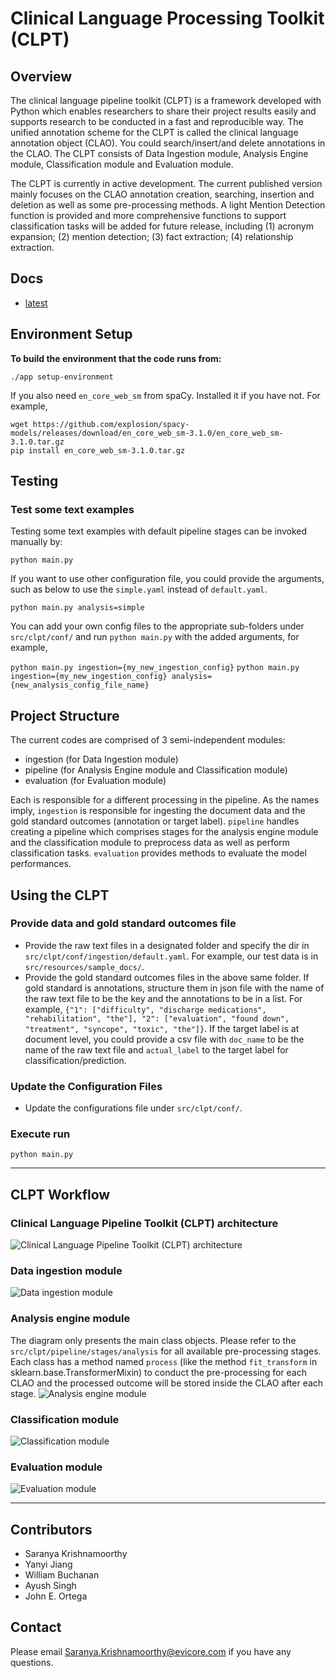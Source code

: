 # Clinical Language Processing Toolkit (CLPT)

## Overview
The clinical language pipeline toolkit (CLPT) is a framework developed with Python which enables researchers to share their project results easily and supports research to be conducted in a fast and reproducible way. The unified annotation scheme for the CLPT is called the clinical language annotation object (CLAO). You could search/insert/and delete annotations in the CLAO. The CLPT consists of Data Ingestion module, Analysis Engine module, Classification module and Evaluation module.

The CLPT is currently in active development. The current published version mainly focuses on the CLAO annotation creation, searching, insertion and deletion as well as some pre-processing methods. A light Mention Detection function is provided and more comprehensive functions to support classification tasks will be added for future release, including (1) acronym expansion; (2) mention detection; (3) fact extraction; (4) relationship extraction.


## Docs
* [latest](https://inqbator-evicore.github.io/clpt/index.html)


## Environment Setup
**To build the environment that the code runs from:**

`./app setup-environment`

If you also need `en_core_web_sm` from spaCy. Installed it if you have not. For example,
```
wget https://github.com/explosion/spacy-models/releases/download/en_core_web_sm-3.1.0/en_core_web_sm-3.1.0.tar.gz
pip install en_core_web_sm-3.1.0.tar.gz
```


## Testing
### Test some text examples
Testing some text examples with default pipeline stages can be invoked manually by:

`python main.py`

If you want to use other configuration file, you could provide the arguments, such as below to use the `simple.yaml` instead of `default.yaml`.

`python main.py analysis=simple`

You can add your own config files to the appropriate sub-folders under `src/clpt/conf/` and run `python main.py` with the added arguments, for example, 

`python main.py ingestion={my_new_ingestion_config}`
`python main.py ingestion={my_new_ingestion_config} analysis={new_analysis_config_file_name}`

## Project Structure
The current codes are comprised of 3 semi-independent modules:
- ingestion (for Data Ingestion module)
- pipeline (for Analysis Engine module and Classification module)
- evaluation (for Evaluation module)

Each is responsible for a different processing in the pipeline. As the names imply,
`ingestion` is responsible for ingesting the document data and the gold standard outcomes (annotation or target label). `pipeline` handles creating a pipeline which comprises stages for the analysis engine module and the classification module to preprocess data as well as perform classification tasks. `evaluation` provides methods to evaluate the model performances. 


## Using the CLPT
### Provide data and gold standard outcomes file
- Provide the raw text files in a designated folder and specify the dir in `src/clpt/conf/ingestion/default.yaml`. For example, our test data is in `src/resources/sample_docs/`.
- Provide the gold standard outcomes files in the above same folder. If gold standard is annotations, structure them in json file with the name of the raw text file to be the key and the annotations to be in a list. For example, `{"1": ["difficulty", "discharge medications", "rehabilitation", "the"], "2": ["evaluation", "found down", "treatment", "syncope", "toxic", "the"]}`. If the target label is at document level, you could provide a csv file with `doc_name` to be the name of the raw text file and `actual_label` to the target label for classification/prediction.

### Update the Configuration Files
- Update the configurations file under `src/clpt/conf/`.

### Execute run
`python main.py`


----------------------------------------------------
## CLPT Workflow

### Clinical Language Pipeline Toolkit (CLPT) architecture
![Clinical Language Pipeline Toolkit (CLPT) architecture](umls_diagrams/Architecture.jpg)

### Data ingestion module
![Data ingestion module](umls_diagrams/Ingestion.png)

### Analysis engine module
The diagram only presents the main class objects. Please refer to the `src/clpt/pipeline/stages/analysis`
for all available pre-processing stages. Each class has a method named `process` (like the method `fit_transform` in
sklearn.base.TransformerMixin) to conduct the pre-processing for each CLAO and the processed outcome will be stored 
inside the CLAO after each stage.
![Analysis engine module](umls_diagrams/Analysis_Engine.png)

### Classification module
![Classification module](umls_diagrams/Classification.png)

### Evaluation module
![Evaluation module](umls_diagrams/Evaluation_v3.png)


----------------------------------------------------
## Contributors
- Saranya Krishnamoorthy
- Yanyi Jiang 
- William Buchanan 
- Ayush Singh
- John E. Ortega

## Contact
Please email Saranya.Krishnamoorthy@evicore.com if you have any questions.
